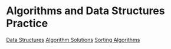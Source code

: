 # Algorithms and Data Structures Practice

[Data Structures](data-structures/data-structures.md "data-structures")
[Algorithm Solutions](javascript-solutions/ "Algorithm Solutions")
[Sorting Algorithms](sorting-algorithms/ "Sorting Algorithms")
